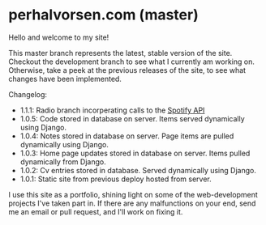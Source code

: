 # perhalvorsen.com (master)

Hello and welcome to my site!

This master branch represents the latest, stable version of the site.
Checkout the development branch to see what I currently am working on. 
Otherwise, take a peek at the previous releases of the site, to see what
 changes have been implemented.


Changelog:
- 1.1.1: Radio branch incorperating calls to the [Spotify API](developers.spotify.com)
- 1.0.5: Code stored in database on server. Items served dynamically using Django.
- 1.0.4: Notes stored in database on server. Page items are pulled dynamically using Django.
- 1.0.3: Home page updates stored in database on server. Items pulled dynamically from Django.
- 1.0.2: Cv entries stored in database. Served dynamically using Django.
- 1.0.1: Static site from previous deploy hosted from server.


I use this site as a portfolio, shining light on some of the web-development 
projects I've taken part in.
If there are any malfunctions on your end, 
send me an email or pull request, and I'll work on
fixing it.
